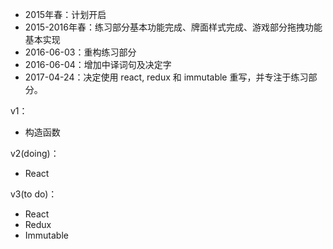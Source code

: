 * 2015年春：计划开启
* 2015-2016年春：练习部分基本功能完成、牌面样式完成、游戏部分拖拽功能基本实现
* 2016-06-03：重构练习部分
* 2016-06-04：增加中译词句及决定字
* 2017-04-24：决定使用 react, redux 和 immutable 重写，并专注于练习部分。

v1：

- 构造函数

v2(doing)：

- React

v3(to do)：

- React
- Redux
- Immutable
